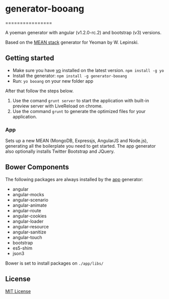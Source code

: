 # generator-booang
================

A yoeman generator with angular (v1.2.0-rc.2) and bootstrap (v3) versions.

Based on the [MEAN stack](https://github.com/wlepinski/generator-meanstack) generator for Yeoman by W. Lepinski.

## Getting started
- Make sure you have [yo](https://github.com/yeoman/yo) installed on the latest version.
    `npm install -g yo`
- Install the generator: `npm install -g generator-booang`
- Run: `yo booang` on your new folder app

After that follow the steps below.

1. Use the comand `grunt server` to start the application with built-in preview server with LiveReload on chrome. 
2. Use the command <code>grunt</code> to generate the optimized files for your application.


### App
Sets up a new MEAN (MongoDB, Expressjs, AngularJS and Node.js), generating all the boilerplate you need to get started. The app generator also optionally installs Twitter Bootstrap and JQuery.

## Bower Components

The following packages are always installed by the [app](#app) generator:

* angular
* angular-mocks
* angular-scenario
* angular-animate
* angular-route
* angular-cookies
* angular-loader
* angular-resource
* angular-sanitize
* angular-touch
* bootstrap
* es5-shim
* json3

Bower is set to install packages on `./app/libs/`

## License
[MIT License](http://en.wikipedia.org/wiki/MIT_License)